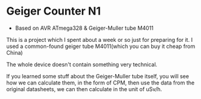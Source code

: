 # Geiger Counter N1
* Based on AVR ATmega328 & Geiger-Muller tube M4011

This is a project which I spent about a week or so just for preparing for it.
I used a common-found geiger tube M4011(which you can buy it cheap from China)

The whole device doesn't contain something very technical.

If you learned some stuff about the Geiger-Muller tube itself,
you will see how we can calculate them, in the form of CPM, then use the data
from the original datasheets, we can then calculate in the unit of uSv/h.
